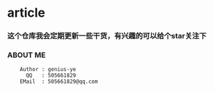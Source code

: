 # article

### 这个仓库我会定期更新一些干货，有兴趣的可以给个star关注下

### ABOUT ME

	    Author : genius-ye
		  QQ   : 505661829
		EMail  : 505661829@qq.com
		